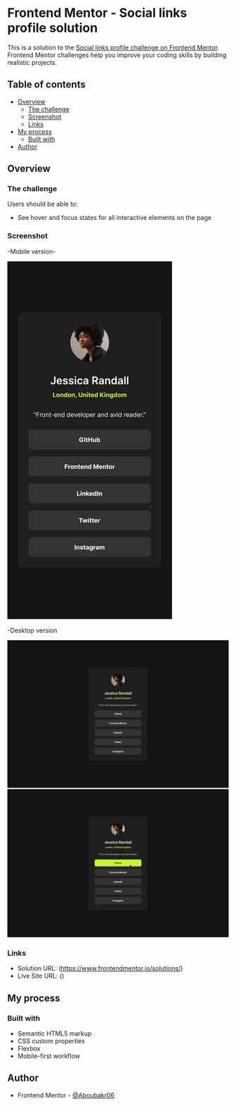 # Frontend Mentor - Social links profile solution

This is a solution to the [Social links profile challenge on Frontend Mentor](https://www.frontendmentor.io/challenges/social-links-profile-UG32l9m6dQ). Frontend Mentor challenges help you improve your coding skills by building realistic projects. 

## Table of contents

- [Overview](#overview)
  - [The challenge](#the-challenge)
  - [Screenshot](#screenshot)
  - [Links](#links)
- [My process](#my-process)
  - [Built with](#built-with)
- [Author](#author)

## Overview

### The challenge

Users should be able to:

- See hover and focus states for all interactive elements on the page

### Screenshot

-Mobile version-

![photo](./design/mobile-design.jpg)

 -Desktop version

![photo](./design/desktop-design.jpg)
![photo](./design/active-states.jpg)

### Links

- Solution URL: (https://www.frontendmentor.io/solutions/)
- Live Site URL: ()

## My process

### Built with

- Semantic HTML5 markup
- CSS custom properties
- Flexbox
- Mobile-first workflow

## Author

- Frontend Mentor - [@Aboubakr06](https://www.frontendmentor.io/profile/Aboubakr06)
